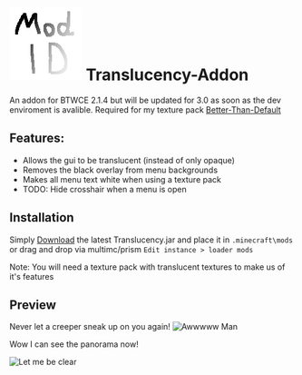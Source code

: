# ![logo](https://github.com/BTW-Community/Translucency-Addon/blob/main/src/main/resources/translucency/icon.png) Translucency-Addon
An addon for BTWCE 2.1.4 but will be updated for 3.0 as soon as the dev enviroment is avalible. Required for my texture pack [Better-Than-Default](https://github.com/Polar-Onyx/Better-Than-Default/)

## Features:
- Allows the gui to be translucent (instead of only opaque)
- Removes the black overlay from menu backgrounds
- Makes all menu text white when using a texture pack
- TODO: Hide crosshair when a menu is open

## Installation
Simply [Download](https://github.com/BTW-Community/Translucency-Addon/releases/) the latest Translucency.jar and place it in ``.minecraft\mods`` or drag and drop via multimc/prism ``Edit instance > loader mods``

Note: You will need a texture pack with translucent textures to make us of it's features

## Preview
Never let a creeper sneak up on you again!
![Awwwww Man](https://github.com/BTW-Community/Translucency-Addon/assets/72043633/03e543c9-9435-4699-99b2-bf3851ec97d2)

Wow I can see the panorama now!

![Let me be clear](https://github.com/BTW-Community/Translucency-Addon/assets/72043633/8e1031d2-4fe2-459f-b9e4-4cc9e39cee8c)
